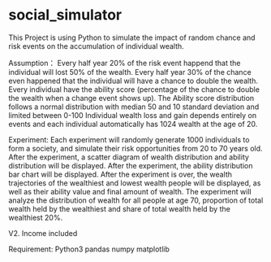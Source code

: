 # social_simulator

This Project is using Python to simulate the impact of random chance and risk events on the accumulation of individual wealth.

Assumption：
  Every half year 20% of the risk event happend that the individual will lost 50% of the wealth.
  Every half year 30% of the chance even happened that the individual will have a chance to double the wealth.
  Every individual have the ability score (percentage of the chance to double the wealth when a change event shows up).
  The Ability score distribution follows a normal distribution with median 50 and 10 standard deviation and limited between 0-100
  Individual wealth loss and gain depends entirely on events and each individual automatically has 1024 wealth at the age of 20. 

Experiment:
  Each experiment will randomly generate 1000 individuals to form a society, and simulate their risk opportunities from 20 to 70 years old.
  After the experiment, a scatter diagram of wealth distribution and ability distribution will be displayed.
  After the experiment, the ability distribution bar chart will be displayed.
  After the experiment is over, the wealth trajectories of the wealthiest and lowest wealth people will be displayed, as well as their ability value and final amount of wealth.
  The experiment will analyze the distribution of wealth for all people at age 70, proportion of total wealth held by the wealthiest and share of total wealth held by the wealthiest 20%.


V2.
  Income included
  
  
Requirement:
  Python3
  pandas
  numpy
  matplotlib
  
  
